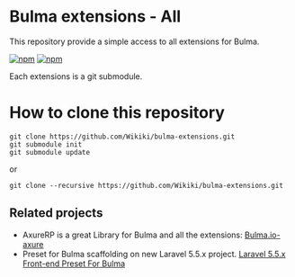 # Bulma extensions - All

This repository provide a simple access to all extensions for Bulma.

[![npm](https://img.shields.io/npm/v/bulma-extensions.svg)](https://www.npmjs.com/package/bulma-extensions)
[![npm](https://img.shields.io/npm/dm/bulma-extensions.svg)](https://www.npmjs.com/package/bulma-extensions)

Each extensions is a git submodule.

# How to clone this repository

```
git clone https://github.com/Wikiki/bulma-extensions.git
git submodule init
git submodule update
```

or

```
git clone --recursive https://github.com/Wikiki/bulma-extensions.git
```

Related projects
--
* AxureRP is a great Library for Bulma and all the extensions: [Bulma.io-axure
](https://github.com/Code-Mine-Development/Bulma.io-axure)
* Preset for Bulma scaffolding on new Laravel 5.5.x project. [Laravel 5.5.x Front-end Preset For Bulma](https://github.com/laravel-frontend-presets/bulma)

